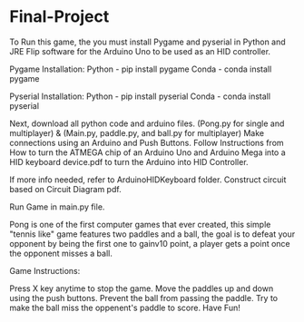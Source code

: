 # Final-Project

To Run this game, the you must install Pygame and pyserial in Python and JRE Flip software for the Arduino Uno to be used as an HID controller.

Pygame Installation:
Python - pip install pygame
Conda - conda install pygame

Pyserial Installation:
Python - pip install pyserial
Conda - conda install pyserial

Next, download all python code and arduino files. (Pong.py for single and multiplayer) & (Main.py, paddle.py, and ball.py for multiplayer)
Make connections using an Arduino and Push Buttons.
Follow Instructions from How to turn the ATMEGA chip of an Arduino Uno and Arduino Mega into a HID keyboard device.pdf to turn the Arduino into HID Controller.

If more info needed, refer to ArduinoHIDKeyboard folder. Construct circuit based on Circuit Diagram pdf.

Run Game in main.py file.




Pong is one of the first computer games that ever created, this simple "tennis like" game features two paddles and a ball, the goal is to defeat your opponent by being the first one to gainv10 point, a player gets a point once the opponent misses a ball.

Game Instructions: 

Press X key anytime to stop the game.
Move the paddles up and down using the push buttons.
Prevent the ball from passing the paddle.
Try to make the ball miss the oppenent's paddle to score.
Have Fun!

